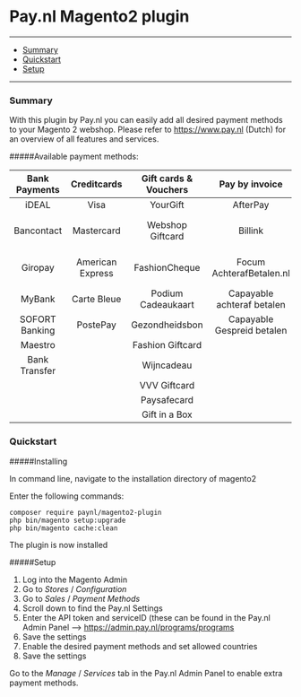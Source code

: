 # Pay.nl Magento2 plugin

---
- [Summary](#summary)
- [Quickstart](#quickstart)
- [Setup](#setup)

---
### Summary

With this plugin by Pay.nl you can easily add all desired payment methods to your Magento 2 webshop. Please refer to https://www.pay.nl (Dutch) for an overview of all features and services. 

#####Available payment methods:

Bank Payments  | Creditcards | Gift cards & Vouchers | Pay by invoice | Others | 
:-----------: | :-----------: | :-----------: | :-----------: | :-----------: |
iDEAL |Visa | YourGift | AfterPay | PayPal |
Bancontact |  Mastercard | Webshop Giftcard | Billink | Pay Fixed Price (phone) | 
Giropay |American Express | FashionCheque |Focum AchterafBetalen.nl | Instore Payments (POS)|
MyBank | Carte Bleue | Podium Cadeaukaart | Capayable achteraf betalen |  | 
SOFORT Banking | PostePay | Gezondheidsbon | Capayable Gespreid betalen | |
Maestro | | Fashion Giftcard |  | | | 
Bank Transfer | | Wijncadeau | | | 
|  | | VVV Giftcard | | | 
| | | Paysafecard |
| | | Gift in a Box |

### Quickstart

#####Installing

In command line, navigate to the installation directory of magento2

Enter the following commands:

```
composer require paynl/magento2-plugin
php bin/magento setup:upgrade
php bin/magento cache:clean
```

The plugin is now installed

#####Setup

1. Log into the Magento Admin
2. Go to *Stores* / *Configuration*
3. Go to *Sales* / *Payment Methods*
4. Scroll down to find the Pay.nl Settings
5. Enter the API token and serviceID (these can be found in the Pay.nl Admin Panel --> https://admin.pay.nl/programs/programs
6. Save the settings
7. Enable the desired payment methods and set allowed countries
8. Save the settings

Go to the *Manage* / *Services* tab in the Pay.nl Admin Panel to enable extra payment methods. 
